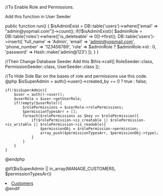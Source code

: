 //To Enable Role and Permissions.

Add this function in User Seeder

 public function run()
    {
        $isAdminExist = DB::table('users')->where(['email' => "admin@yopmail.com"])->count();
        if(!$isAdminExist){
            $adminRole = DB::table('roles')->where(['is_deleteable' => 0])->first();
            DB::table('users')->insert([
                'full_name' => 'Admin',
                'email' => 'admin@yopmail.com',
                'phone_number' => '123456789',
                'role' => $adminRole ? $adminRole->id : 0,
                'password' => Hash::make('admin@123')
            ]);
        }
    }

//Then Change Database Seeder Add this
 $this->call([
            RoleSeeder::class,
            PermissionSeeder::class,
            UserSeeder::class
        ]);



//To Hide Side Bar on the bases of role and permissions use this code.
@php
    $isSuperAdmin = auth()->user()->created_by == 0 ? true : false;

    if(!$isSuperAdmin){
        $user = auth()->user();
        $userRole = $user->getUserRole;
        if(!empty($userRole)){
            $rolePermissions = $userRole->rolePermissions;
            $permissionTypesArr = [];
            foreach($rolePermissions as $key => $rolePermission){
                if($rolePermission->is_creatable || $rolePermission->is_writable || $rolePermission->is_readable){
                    $permissionObj = $rolePermission->permission;
                    array_push($permissionTypesArr, $permissionObj->type);
                }
            }
        }
    }
@endphp

 @if($isSuperAdmin || in_array(MANAGE_CUSTOMERS, $permissionTypesArr))
                <li class=" nav-item {{request()->is('customer') || request()->is('customer/*')?'active':''}}">
                    <a class="d-flex align-items-center" href="{{route('customer.index')}}"><i data-feather="user"></i><span class="menu-title text-truncate" data-i18n="Permission">Customers</span></a>
                </li>
@endif